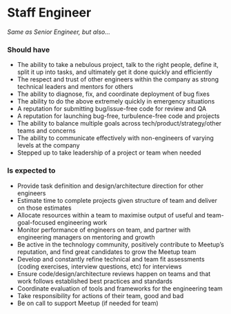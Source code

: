 Staff Engineer
==============

*Same as Senior Engineer, but also...*

### Should have
* The ability to take a nebulous project, talk to the right people, define it, split it up into tasks, and ultimately get it done quickly and efficiently
* The respect and trust of other engineers within the company as strong technical leaders and mentors for others
* The ability to diagnose, fix, and coordinate deployment of bug fixes
* The ability to do the above extremely quickly in emergency situations
* A reputation for submitting bug/issue-free code for review and QA
* A reputation for launching bug-free, turbulence-free code and projects
* The ability to balance multiple goals across tech/product/strategy/other teams and concerns
* The ability to communicate effectively with non-engineers of varying levels at the company
* Stepped up to take leadership of a project or team when needed

### Is expected to
* Provide task definition and design/architecture direction for other engineers
* Estimate time to complete projects given structure of team and deliver on those estimates
* Allocate resources within a team to maximise output of useful and team-goal-focused engineering work
* Monitor performance of engineers on team, and partner with engineering managers on mentoring and growth
* Be active in the technology community, positively contribute to Meetup’s reputation, and find great candidates to grow the Meetup team
* Develop and constantly refine technical and team fit assessments (coding exercises, interview questions, etc) for interviews
* Ensure code/design/architecture reviews happen on teams and that work follows established best practices and standards
* Coordinate evaluation of tools and frameworks for the engineering team
* Take responsibility for actions of their team, good and bad
* Be on call to support Meetup (if needed for team)
